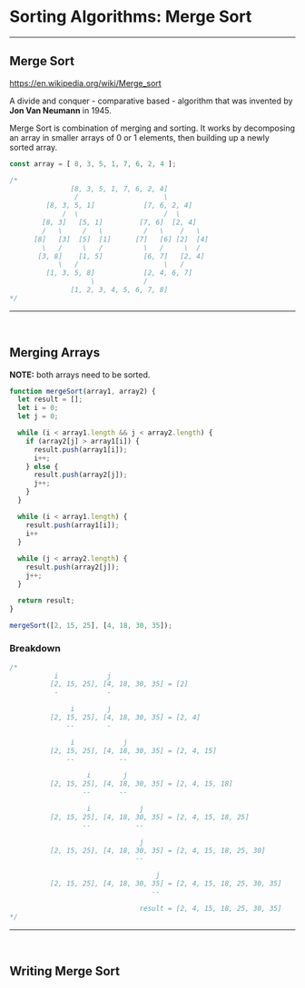 # Sorting Algorithms: Merge Sort

---

## Merge Sort

<https://en.wikipedia.org/wiki/Merge_sort>

A divide and conquer - comparative based - algorithm that was invented by **Jon Van Neumann** in 1945.

Merge Sort is combination of merging and sorting. It works by decomposing an array in smaller arrays of 0 or 1 elements, then building up a newly sorted array.

```js
const array = [ 8, 3, 5, 1, 7, 6, 2, 4 ];

/*
               [8, 3, 5, 1, 7, 6, 2, 4]
                /                     \
         [8, 3, 5, 1]            [7, 6, 2, 4]
             /  \                     /  \
        [8, 3]   [5, 1]         [7, 6]  [2, 4]
        /   \     /   \          /   \    /   \
      [8]   [3]  [5]  [1]      [7]   [6] [2]  [4]
        \   /     \   /          \   /     \  /
       [3, 8]    [1, 5]          [6, 7]   [2, 4]
            \   /                     \   /
         [1, 3, 5, 8]            [2, 4, 6, 7]
                    \            /
               [1, 2, 3, 4, 5, 6, 7, 8]
*/

```

---

</br>

## Merging Arrays

**NOTE:** both arrays need to be sorted.

```js
function mergeSort(array1, array2) {
  let result = [];
  let i = 0;
  let j = 0;

  while (i < array1.length && j < array2.length) {
    if (array2[j] > array1[i]) {
      result.push(array1[i]);
      i++;
    } else {
      result.push(array2[j]);
      j++;
    }
  }

  while (i < array1.length) {
    result.push(array1[i]);
    i++
  }
  
  while (j < array2.length) {
    result.push(array2[j]);
    j++;
  }

  return result;
}

mergeSort([2, 15, 25], [4, 18, 30, 35]);
```

### Breakdown

```js
/*
           i            j
          [2, 15, 25], [4, 18, 30, 35] = [2]
           -            -

               i        j
          [2, 15, 25], [4, 18, 30, 35] = [2, 4]
              --        -

               i            j
          [2, 15, 25], [4, 18, 30, 35] = [2, 4, 15]
              --           --

                   i        j
          [2, 15, 25], [4, 18, 30, 35] = [2, 4, 15, 18]
                  --       --

                   i            j
          [2, 15, 25], [4, 18, 30, 35] = [2, 4, 15, 18, 25]
                  --           --

                                j
          [2, 15, 25], [4, 18, 30, 35] = [2, 4, 15, 18, 25, 30]
                               --

                                    j
          [2, 15, 25], [4, 18, 30, 35] = [2, 4, 15, 18, 25, 30, 35]
                                   --

                                result = [2, 4, 15, 18, 25, 30, 35]
*/
```

---

</br>

## Writing Merge Sort

